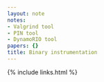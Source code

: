 ```yaml
---
layout: note
notes:
- Valgrind tool
- PIN tool
- DynamoRIO tool
papers: {}
title: Binary instrumentation
---
```

{% include links.html %}
